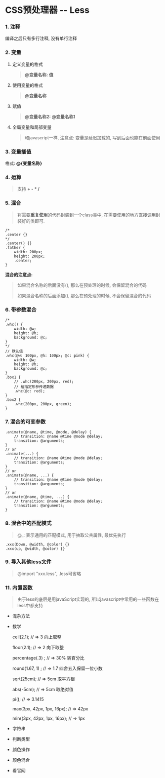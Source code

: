 # CSS预处理器 -- Less

### 1. 注释

编译之后只有多行注释, 没有单行注释

### 2. 变量

1. 定义变量的格式

   > **@变量名称: 值**

2. 使用变量的格式

   > **@变量名称**

3. 赋值

   > **@变量名称2: @变量名称1**

4. 全局变量和局部变量

   > 和javascript一样,  注意点: 变量是延迟加载的, 写到后面也能在前面使用

### 3. 变量插值

格式: **@{变量名称}**

### 4. 运算

> 支持 **+ - * /**

### 5. 混合

> 将需要**重复使用**的代码封装到一个class类中, 在需要使用的地方直接调用封装好的类即可.

```less
/*
.center {}
*/
.center() {}
.father {
    width: 200px;
    height: 200px;
    .center;
}
```

**混合的注意点:**

> 如果混合名称的后面没有(), 那么在预处理的时候, 会保留混合的代码
>
> 如果混合名称的后面添加(), 那么在预处理的时候, 不会保留混合的代码

### 6. 带参数混合

```less
/*
.whc() {
    width: @w;
    height: @h;
    background: @c;
}
*/
// 默认值
.whc(@w: 100px, @h: 100px; @c: pink) {
    width: @w;
    height: @h;
    background: @c;
}
.box1 {
    // .whc(200px, 200px, red);
    // 给指定形参传递数据
    .whc(@c: red);
}
.box2 {
    .whc(200px, 200px, green);
}
```



### 7. 混合的可变参数

```less
.animate(@name, @time, @mode, @delay) {
    // transition: @name @time @mode @delay;
    transition: @arguments;
}
// or
.animate(...) {
    // transition: @name @time @mode @delay;
    transition: @arguments;
}
// or
.animate(@name, ...) {
    // transition: @name @time @mode @delay;
    transition: @arguments;
}
// or
.animate(@name, @time, ...) {
    // transition: @name @time @mode @delay;
    transition: @arguments;
}
```

### 8. 混合中的匹配模式

> @_: 表示通用的匹配模式, 用于抽取公共属性, 最优先执行

```less
.xxx(Down, @width, @color) {}
.xxx(up, @width, @color) {}
```

### 9. 导入其他less文件

> @import "xxx.less",  .less可省略

### 11. 内置函数

> 由于less的底层是用javaScript实现的, 所以javascript中常用的一些函数在less中都支持

- 混杂方法

- 数学

  ceil(2.1); // => 3  向上取整

  floor(2.1); // => 2 向下取整

  percentage(.3) ;  // => 30%  转百分比

  round(1.67, 1) ;  // => 1.7  四舍五入保留一位小数

  sqrt(25cm);  // => 5cm  取平方根

  abs(-5cm);  // => 5cm   取绝对值

  pi();  // => 3.1415

  max(3px, 42px, 1px, 16px);  // => 42px

  min((3px, 42px, 1px, 16px);  // => 1px

- 字符串

- 判断类型

- 颜色操作

- 颜色混合

- 看官网



















